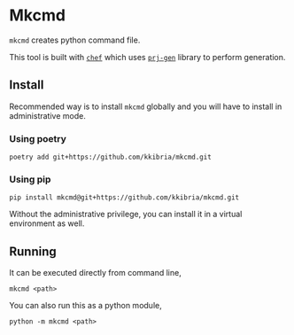 # Mkcmd

`mkcmd` creates python command file.

This tool is built with [`chef`](https://github.com/kkibria/chef) which uses
[`prj-gen`](https://github.com/kkibria/prj-gen) library to perform generation.

## Install
Recommended way is to install `mkcmd` globally and you will
have to install in administrative mode.

### Using poetry
```
poetry add git+https://github.com/kkibria/mkcmd.git
```

### Using pip
```
pip install mkcmd@git+https://github.com/kkibria/mkcmd.git
```

Without the administrative privilege, you can install it in a virtual
environment as well.

## Running
It can be executed directly from command line,
```
mkcmd <path>
```

You can also run this as a python module,
```
python -m mkcmd <path>
```